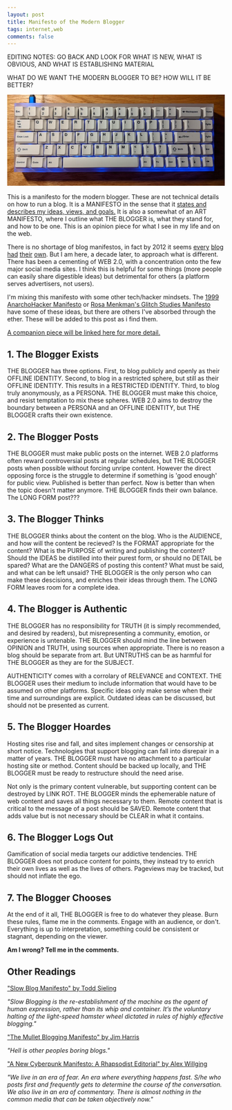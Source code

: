 ```yaml
---
layout: post
title: Manifesto of the Modern Blogger
tags: internet,web
comments: false
---
```


EDITING NOTES: GO BACK AND LOOK FOR WHAT IS NEW, WHAT IS OBVIOUS, AND WHAT IS ESTABLISHING MATERIAL

WHAT DO WE WANT THE MODERN BLOGGER TO BE? HOW WILL IT BE BETTER?

![image of my keyboard](../img/manifesto/1.jpg)

This is a manifesto for the modern blogger. These are not technical details on how to run a blog. It is a MANIFESTO in the sense that it [states and describes my ideas, views, and goals.](https://www.merriam-webster.com/dictionary/manifesto) It is also a somewhat of an ART MANIFESTO, where I outline what THE BLOGGER is, what they stand for, and how to be one. This is an opinion piece for what I see in my life and on the web. 

There is no shortage of blog manifestos, in fact by 2012 it seems [every](http://jamesgstewart.com/blogging-manifesto/) [blog](https://www.socialmediatoday.com/content/manifesto-blogging) [had](https://chrisbrogan.com/stories/social-media/if-you-intend-to-blog-seriously/) [their](https://cbcmanifesto.blogspot.com/) [own](http://www.ocdqblog.com/home/the-mullet-blogging-manifesto.html). But I am here, a decade later, to approach what is different. There has been a cementing of WEB 2.0, with a concentration onto the few major social media sites. I think this is helpful for some things (more people can easily share digestible ideas) but detrimental for others (a platform serves advertisers, not users).

I'm mixing this manifesto with some other tech/hacker mindsets. The [1999 AnarchoHacker Manifesto](https://www.digitalmanifesto.net/manifestos/219/) or [Rosa Menkman's Glitch Studies Manifesto](http://amodern.net/wp-content/uploads/2016/05/2010_Original_Rosa-Menkman-Glitch-Studies-Manifesto.pdf) have some of these ideas, but there are others I've absorbed through the ether. These will be added to this post as i find them.

[A companion piece will be linked here for more detail.](https://nickmasso.com)


## 1. The Blogger Exists

THE BLOGGER has three options. First, to blog publicly and openly as their OFFLINE IDENTITY. Second, to blog in a restricted sphere, but still as their OFFLINE IDENTITY. This results in a RESTRICTED IDENTITY. Third, to blog truly anonymously, as a PERSONA. THE BLOGGER must make this choice, and resist temptation to mix these spheres. WEB 2.0 aims to destroy the boundary between a PERSONA and an OFFLINE IDENTITY, but THE BLOGGER crafts their own existence.


## 2. The Blogger Posts

THE BLOGGER must make public posts on the internet. WEB 2.0 platforms often reward controversial posts at regular schedules, but THE BLOGGER posts when possible without forcing unripe content. However the direct opposing force is the struggle to determine if something is 'good enough' for public view. Published is better than perfect. Now is better than when the topic doesn't matter anymore. THE BLOGGER finds their own balance. The LONG FORM post???


## 3. The Blogger Thinks

THE BLOGGER thinks about the content on the blog. Who is the AUDIENCE, and how will the content be recieved? Is the FORMAT appropriate for the content? What is the PURPOSE of writing and publishing the content? Should the IDEAS be distilled into their purest form, or should no DETAIL be spared? What are the DANGERS of posting this content? What must be said, and what can be left unsaid? THE BLOGGER is the only person who can make these descisions, and enriches their ideas through them. The LONG FORM leaves room for a complete idea.


## 4. The Blogger is Authentic

THE BLOGGER has no responsibility for TRUTH (it is simply recommended, and desired by readers), but misrepresenting a community, emotion, or experience is untenable. THE BLOGGER should mind the line between OPINION and TRUTH, using sources when appropriate. There is no reason a blog should be separate from art. But UNTRUTHS can be as harmful for THE BLOGGER as they are for the SUBJECT.

AUTHENTICITY comes with a corrolary of RELEVANCE and CONTEXT. THE BLOGGER uses their medium to include information that would have to be assumed on other platforms. Specific ideas only make sense when their time and surroundings are explicit. Outdated ideas can be discussed, but should not be presented as current.


## 5. The Blogger Hoardes

Hosting sites rise and fall, and sites implement changes or censorship at short notice. Technologies that support blogging can fall into disrepair in a matter of years. THE BLOGGER must have no attachment to a particular hosting site or method. Content should be backed up locally, and THE BLOGGER must be ready to restructure should the need arise.

Not only is the primary content vulnerable, but supporting content can be destroyed by LINK ROT. THE BLOGGER minds the ephemerable nature of web content and saves all things necessary to them. Remote content that is critical to the message of a post should be SAVED. Remote content that adds value but is not necessary should be CLEAR in what it contains.


## 6. The Blogger Logs Out

Gamification of social media targets our addictive tendencies. THE BLOGGER does not produce content for points, they instead try to enrich their own lives as well as the lives of others. Pageviews may be tracked, but should not inflate the ego. 


## 7. The Blogger Chooses

At the end of it all, THE BLOGGER is free to do whatever they please. Burn these rules, flame me in the comments. Engage with an audience, or don't. Everything is up to interpretation, something could be consistent or stagnant, depending on the viewer. 


**Am I wrong? Tell me in the comments.**


## Other Readings

["Slow Blog Manifesto" by Todd Sieling](https://www.digitalmanifesto.net/manifestos/11/)

*"Slow Blogging is the re-establishment of the machine as the agent of human expression, rather than its whip and container. It’s the voluntary halting of the light-speed hamster wheel dictated in rules of highly effective blogging."*

["The Mullet Blogging Manifesto" by Jim Harris](http://www.ocdqblog.com/home/the-mullet-blogging-manifesto.html)

*"Hell is other peoples boring blogs."*

["A New Cyberpunk Manifesto: A Rhapsodist Editorial" by Alex Willging](https://www.digitalmanifesto.net/manifestos/168/)

*"We live in an era of fear. An era where everything happens fast. S/he who posts first and frequently gets to determine the course of the conversation. We also live in an era of commentary. There is almost nothing in the common media that can be taken objectively now."*

